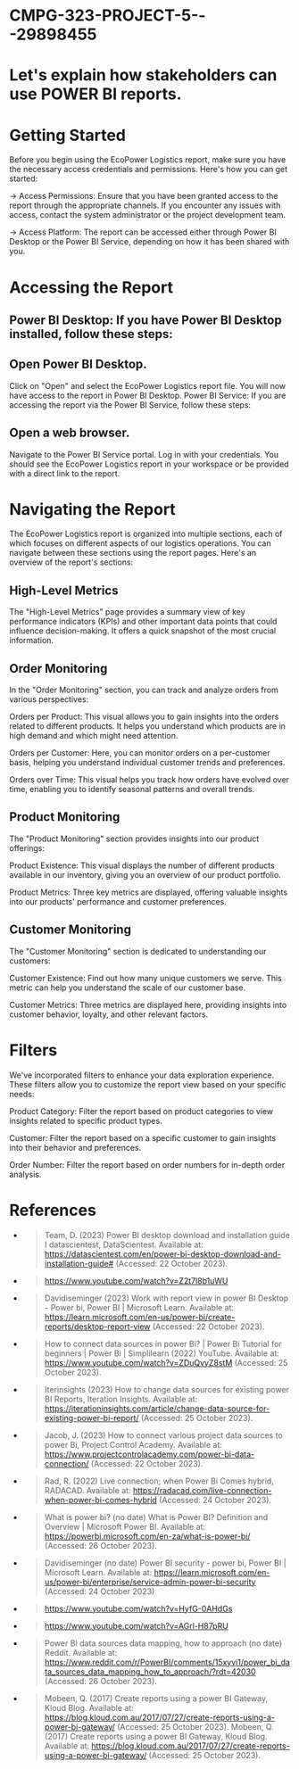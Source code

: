 # CMPG-323-PROJECT-5---29898455
# Let's explain how stakeholders can use POWER BI reports.

# Getting Started
Before you begin using the EcoPower Logistics report, make sure you have the necessary access credentials and permissions. Here's how you can get started:

-> Access Permissions: Ensure that you have been granted access to the report through the appropriate channels. If you encounter any issues with access, contact the system administrator or the project development team.

-> Access Platform: The report can be accessed either through Power BI Desktop or the Power BI Service, depending on how it has been shared with you.

# Accessing the Report
## Power BI Desktop: If you have Power BI Desktop installed, follow these steps:

## Open Power BI Desktop.
Click on "Open" and select the EcoPower Logistics report file.
You will now have access to the report in Power BI Desktop.
Power BI Service: If you are accessing the report via the Power BI Service, follow these steps:

## Open a web browser.
Navigate to the Power BI Service portal.
Log in with your credentials.
You should see the EcoPower Logistics report in your workspace or be provided with a direct link to the report.

# Navigating the Report
The EcoPower Logistics report is organized into multiple sections, each of which focuses on different aspects of our logistics operations. You can navigate between these sections using the report pages. Here's an overview of the report's sections:

## High-Level Metrics
The "High-Level Metrics" page provides a summary view of key performance indicators (KPIs) and other important data points that could influence decision-making. It offers a quick snapshot of the most crucial information.

## Order Monitoring
In the "Order Monitoring" section, you can track and analyze orders from various perspectives:

Orders per Product: This visual allows you to gain insights into the orders related to different products. It helps you understand which products are in high demand and which might need attention.

Orders per Customer: Here, you can monitor orders on a per-customer basis, helping you understand individual customer trends and preferences.

Orders over Time: This visual helps you track how orders have evolved over time, enabling you to identify seasonal patterns and overall trends.

## Product Monitoring
The "Product Monitoring" section provides insights into our product offerings:

Product Existence: This visual displays the number of different products available in our inventory, giving you an overview of our product portfolio.

Product Metrics: Three key metrics are displayed, offering valuable insights into our products' performance and customer preferences.

## Customer Monitoring
The "Customer Monitoring" section is dedicated to understanding our customers:

Customer Existence: Find out how many unique customers we serve. This metric can help you understand the scale of our customer base.

Customer Metrics: Three metrics are displayed here, providing insights into customer behavior, loyalty, and other relevant factors.

# Filters
We've incorporated filters to enhance your data exploration experience. These filters allow you to customize the report view based on your specific needs:

Product Category: Filter the report based on product categories to view insights related to specific product types.

Customer: Filter the report based on a specific customer to gain insights into their behavior and preferences.

Order Number: Filter the report based on order numbers for in-depth order analysis.

# References
- > Team, D. (2023) Power BI desktop download and installation guide I datascientest, DataScientest. Available at: https://datascientest.com/en/power-bi-desktop-download-and-installation-guide# (Accessed: 22 October 2023).
- > https://www.youtube.com/watch?v=Z2t7l8b1uWU
- > Davidiseminger (2023) Work with report view in power BI Desktop - Power bi, Power BI | Microsoft Learn. Available at: https://learn.microsoft.com/en-us/power-bi/create-reports/desktop-report-view (Accessed: 22 October 2023).
- > How to connect data sources in power Bi? | Power Bi Tutorial for beginners | Power Bi | Simplilearn (2022) YouTube. Available at: https://www.youtube.com/watch?v=ZDuQvyZ8stM (Accessed: 25 October 2023).
- > Iterinsights (2023) How to change data sources for existing power BI Reports, Iteration Insights. Available at: https://iterationinsights.com/article/change-data-source-for-existing-power-bi-report/ (Accessed: 25 October 2023).
- > Jacob, J. (2023) How to connect various project data sources to power Bi, Project Control Academy. Available at: https://www.projectcontrolacademy.com/power-bi-data-connection/ (Accessed: 22 October 2023).
- > Rad, R. (2022) Live connection; when Power Bi Comes hybrid, RADACAD. Available at: https://radacad.com/live-connection-when-power-bi-comes-hybrid (Accessed: 24 October 2023).
- > What is power&nbsp;bi? (no date) What is Power BI? Definition and Overview | Microsoft Power BI. Available at: https://powerbi.microsoft.com/en-za/what-is-power-bi/ (Accessed: 26 October 2023).
- > Davidiseminger (no date) Power BI security - power bi, Power BI | Microsoft Learn. Available at: https://learn.microsoft.com/en-us/power-bi/enterprise/service-admin-power-bi-security (Accessed: 24 October 2023)
- > https://www.youtube.com/watch?v=HyfG-0AHdGs
- > https://www.youtube.com/watch?v=AGrl-H87pRU
- > Power BI data sources data mapping, how to approach (no date) Reddit. Available at: https://www.reddit.com/r/PowerBI/comments/15xyvi1/power_bi_data_sources_data_mapping_how_to_approach/?rdt=42030 (Accessed: 26 October 2023).
- > Mobeen, Q. (2017) Create reports using a power BI Gateway, Kloud Blog. Available at: https://blog.kloud.com.au/2017/07/27/create-reports-using-a-power-bi-gateway/ (Accessed: 25 October 2023).
  > Mobeen, Q. (2017) Create reports using a power BI Gateway, Kloud Blog. Available at: https://blog.kloud.com.au/2017/07/27/create-reports-using-a-power-bi-gateway/ (Accessed: 25 October 2023). 
